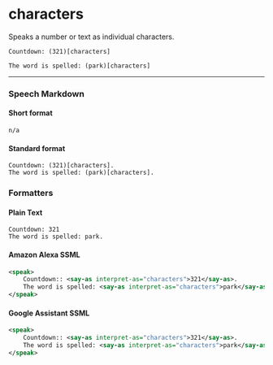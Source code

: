 # characters

Speaks a number or text as individual characters.

```text
Countdown: (321)[characters]

The word is spelled: (park)[characters]
```

---

### Speech Markdown
#### Short format
```text
n/a
```

#### Standard format
```text
Countdown: (321)[characters].
The word is spelled: (park)[characters].
```

### Formatters
#### Plain Text
```text
Countdown: 321
The word is spelled: park.
```

#### Amazon Alexa SSML
```xml
<speak>
    Countdown:: <say-as interpret-as="characters">321</say-as>.
    The word is spelled: <say-as interpret-as="characters">park</say-as>.
</speak>
```

#### Google Assistant SSML
```xml
<speak>
    Countdown:: <say-as interpret-as="characters">321</say-as>.
    The word is spelled: <say-as interpret-as="characters">park</say-as>.
</speak>
```
